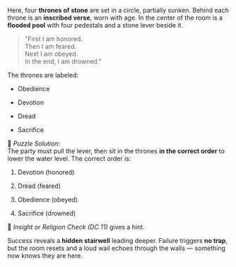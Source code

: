 Here, four **thrones of stone** are set in a circle, partially sunken. Behind each throne is an **inscribed verse**, worn with age. In the center of the room is a **flooded pool** with four pedestals and a stone lever beside it.

> "First I am honored.  
> Then I am feared.  
> Next I am obeyed.  
> In the end, I am drowned."

The thrones are labeled:

- Obedience
    
- Devotion
    
- Dread
    
- Sacrifice
    

🔎 _Puzzle Solution_:  
The party must pull the lever, then sit in the thrones **in the correct order** to lower the water level. The correct order is:

1. Devotion (honored)
    
2. Dread (feared)
    
3. Obedience (obeyed)
    
4. Sacrifice (drowned)
    

🎲 _Insight or Religion Check (DC 11)_ gives a hint.

Success reveals a **hidden stairwell** leading deeper. Failure triggers **no trap**, but the room resets and a loud wail echoes through the walls — something now knows they are here.
